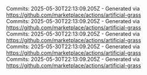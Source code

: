 Commits: 2025-05-30T22:13:09.205Z - Generated via https://github.com/marketplace/actions/artificial-grass
<br>
Commits: 2025-05-30T22:13:09.205Z - Generated via https://github.com/marketplace/actions/artificial-grass
<br>
Commits: 2025-05-30T22:13:09.205Z - Generated via https://github.com/marketplace/actions/artificial-grass
<br>
Commits: 2025-05-30T22:13:09.205Z - Generated via https://github.com/marketplace/actions/artificial-grass
<br>
Commits: 2025-05-30T22:13:09.205Z - Generated via https://github.com/marketplace/actions/artificial-grass
<br>
